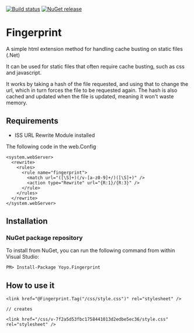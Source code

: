 [![Build status](https://ci.appveyor.com/api/projects/status/qwbxt91rlanitmvj?svg=true)](https://ci.appveyor.com/project/MMasey/fingerprint)
[![NuGet release](https://img.shields.io/nuget/v/Yoyo.Fingerprint.svg)](https://www.nuget.org/packages/Yoyo.Fingerprint)

# Fingerprint 
A simple html extension method for handling cache busting on static files (.Net)

It can be used for static files that often require cache busting, such as css and javascript.

It works by taking a hash of the file requested, and using that to change the url, which in turn forces the file to be requested again.
The hash is also cached and updated when the file is updated, meaning it won't waste memory.

## Requirements

-  ISS URL Rewrite Module installed

The following code in the web.Config

```
<system.webServer>
  <rewrite>
    <rules>
      <rule name="fingerprint">
        <match url="([\S]+)(/v-[a-z0-9]+/)([\S]+)" />
        <action type="Rewrite" url="{R:1}/{R:3}" />
      </rule>
    </rules>
  </rewrite>
</system.webServer>
```

## Installation

### NuGet package repository

To install from NuGet, you can run the following command from within Visual Studio:

```
PM> Install-Package Yoyo.Fingerprint
```

## How to use it

```
<link href="@Fingerprint.Tag("/css/style.css")" rel="stylesheet" />

// creates

<link href="/css/v-7f2a5d53fbc1758441013d2edbe5ec36/style.css" rel="stylesheet" />
```
